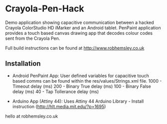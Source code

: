 Crayola-Pen-Hack
================

Demo application showing capacitive communication between a hacked Crayola ColorStudio HD iMarker and an Android tablet. PenPaint application provides a touch based canvas drawing app that decodes colour codes sent from the Crayola Pen. 

Full build instructions can be found at http://www.robhemsley.co.uk

## Installation ##

* Android PenPaint App:
User defined variables for capacitive touch based comms can be found within the res/values/Strings.xml file.
<integer name="tap_timeout">1000</integer>	-  Timeout delay (ms) 
<integer name="binary_true">200</integer>	-  Binary True delay (ms)
<integer name="binary_false">100</integer>	-  Binary False delay (ms)
<integer name="tap_tollerance">40</integer>	-  Tap Tollerance delay (ms)


* Arduino App (Attiny 44):
	Uses Attiny 44 Arduino Library - Install instruction (http://hlt.media.mit.edu/?p=1695)

hello at robhemsley.co.uk

